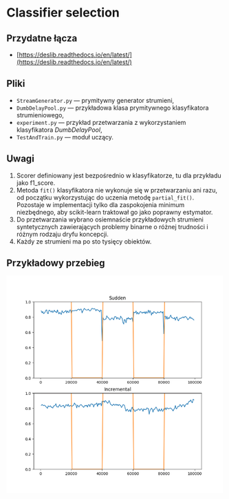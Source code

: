 # Classifier selection

## Przydatne łącza

- [https://deslib.readthedocs.io/en/latest/](https://deslib.readthedocs.io/en/latest/)

## Pliki

- `StreamGenerator.py` — prymitywny generator strumieni,
- `DumbDelayPool.py` — przykładowa klasa prymitywnego klasyfikatora strumieniowego,
- `experiment.py` — przykład przetwarzania z wykorzystaniem klasyfikatora *DumbDelayPool*,
- `TestAndTrain.py` — moduł uczący.

## Uwagi

1. Scorer definiowany jest bezpośrednio w klasyfikatorze, tu dla przykładu jako f1_score.
2. Metoda `fit()` klasyfikatora nie wykonuje się w przetwarzaniu ani razu, od początku wykorzystując do uczenia metodę `partial_fit()`. Pozostaje w implementacji tylko dla zaspokojenia minimum niezbędnego, aby scikit-learn traktował go jako poprawny estymator.
3. Do przetwarzania wybrano osiemnaście przykładowych strumieni syntetycznych zawierających problemy binarne o różnej trudności i różnym rodzaju dryfu koncepcji.
4. Każdy ze strumieni ma po sto tysięcy obiektów.

## Przykładowy przebieg

![](foo.png)
